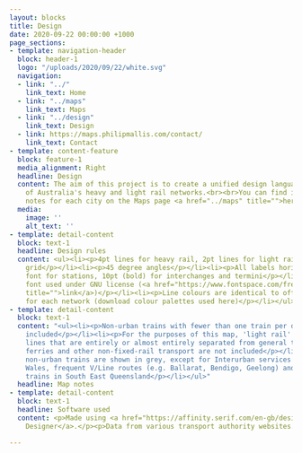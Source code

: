 ```yaml
---
layout: blocks
title: Design
date: 2020-09-22 00:00:00 +1000
page_sections:
- template: navigation-header
  block: header-1
  logo: "/uploads/2020/09/22/white.svg"
  navigation:
  - link: "../"
    link_text: Home
  - link: "../maps"
    link_text: Maps
  - link: "../design"
    link_text: Design
  - link: https://maps.philipmallis.com/contact/
    link_text: Contact
- template: content-feature
  block: feature-1
  media_alignment: Right
  headline: Design
  content: The aim of this project is to create a unified design language for all
    of Australia's heavy and light rail networks.<br><br>You can find individual design
    notes for each city on the Maps page <a href="../maps" title="">here</a>.
  media:
    image: ''
    alt_text: ''
- template: detail-content
  block: text-1
  headline: Design rules
  content: <ul><li><p>4pt lines for heavy rail, 2pt lines for light rail</p></li><li><p>6pt
    grid</p></li><li><p>45 degree angles</p></li><li><p>All labels horizontal</p></li><li><p>8pt
    font for stations, 10pt (bold) for interchanges and termini</p></li><li><p>Freesans
    font used under GNU license (<a href="https://www.fontspace.com/freesans-font-f13276"
    title="">link</a>)</p></li><li><p>Line colours are identical to official allocations
    for each network (download colour palettes used here)</p></li></ul>
- template: detail-content
  block: text-1
  content: "<ul><li><p>Non-urban trains with fewer than one train per day are not
    included</p></li><li><p>For the purposes of this map, 'light rail' only includes
    lines that are entirely or almost entirely separated from general traffic</p></li><li><p>Buses,
    ferries and other non-fixed-rail transport are not included</p></li><li><p>All
    non-urban trains are shown in grey, except for Interurban services in New South
    Wales, frequent V/Line routes (e.g. Ballarat, Bendigo, Geelong) and intercity
    trains in South East Queensland</p></li></ul>"
  headline: Map notes
- template: detail-content
  block: text-1
  headline: Software used
  content: <p>Made using <a href="https://affinity.serif.com/en-gb/designer/" title="">Affinity
    Designer</a>.</p><p>Data from various transport authority websites.</p>

---
```

